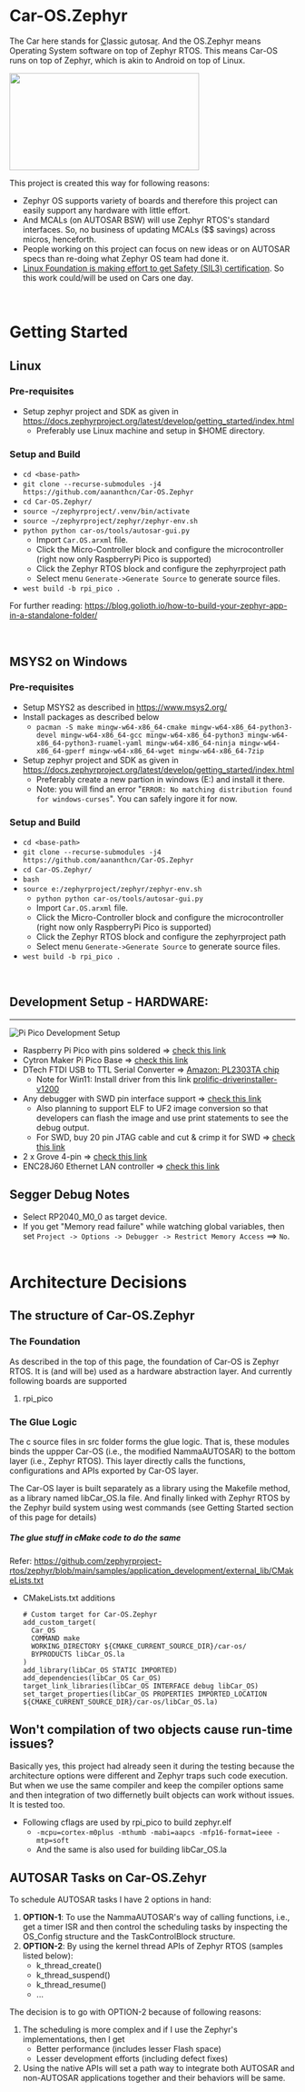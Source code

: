 # Car-OS.Zephyr
The Car here stands for <u>C</u>lassic <u>a</u>utosa<u>r</u>. And the OS.Zephyr means Operating System software on top of Zephyr RTOS. This means Car-OS runs on top of Zephyr, which is akin to Android on top of Linux. 

<img src="docs/Car-OS.Zephyr.jpg"  width=334 height=171>

<br>

This project is created this way for following reasons:
 * Zephyr OS supports variety of boards and therefore this project can easily support any hardware with little effort.
 * And MCALs (on AUTOSAR BSW) will use Zephyr RTOS's standard interfaces. So, no business of updating MCALs ($$ savings) across micros, henceforth.
 * People working on this project can focus on new ideas or on AUTOSAR specs than re-doing what Zephyr OS team had done it.
 * [Linux Foundation is making effort to get Safety (SIL3) certification](https://www.zephyrproject.org/update-safety-standard-compliance/). So this work could/will be used on Cars one day.


<br>

# Getting Started
## Linux

### Pre-requisites
 * Setup zephyr project and SDK as given in https://docs.zephyrproject.org/latest/develop/getting_started/index.html
   * Preferably use Linux machine and setup in $HOME directory.


### Setup and Build
 * `cd <base-path>`
 * `git clone --recurse-submodules -j4 https://github.com/aananthcn/Car-OS.Zephyr`
 * `cd Car-OS.Zephyr/`
 * `source ~/zephyrproject/.venv/bin/activate`
 * `source ~/zephyrproject/zephyr/zephyr-env.sh`
 * `python python car-os/tools/autosar-gui.py`
   * Import `Car.OS.arxml` file.
   * Click the Micro-Controller block and configure the microcontroller (right now only RaspberryPi Pico is supported)
   * Click the Zephyr RTOS block and configure the zephyrproject path
   * Select menu `Generate->Generate Source` to generate source files.
 * `west build -b rpi_pico .`

For further reading: https://blog.golioth.io/how-to-build-your-zephyr-app-in-a-standalone-folder/

<br>

## MSYS2 on Windows

### Pre-requisites
 * Setup MSYS2 as described in https://www.msys2.org/
 * Install packages as described below
   * `pacman -S make mingw-w64-x86_64-cmake mingw-w64-x86_64-python3-devel mingw-w64-x86_64-gcc mingw-w64-x86_64-python3 mingw-w64-x86_64-python3-ruamel-yaml mingw-w64-x86_64-ninja mingw-w64-x86_64-gperf mingw-w64-x86_64-wget mingw-w64-x86_64-7zip`
 * Setup zephyr project and SDK as given in https://docs.zephyrproject.org/latest/develop/getting_started/index.html
   * Preferably create a new partion in windows (E:) and install it there.
   * Note: you will find an error "`ERROR: No matching distribution found for windows-curses`". You can safely ingore it for now.


### Setup and Build
 * `cd <base-path>`
 * `git clone --recurse-submodules -j4 https://github.com/aananthcn/Car-OS.Zephyr`
 * `cd Car-OS.Zephyr/`
 * `bash`
 * `source e:/zephyrproject/zephyr/zephyr-env.sh`
   * `python python car-os/tools/autosar-gui.py`
   * Import `Car.OS.arxml` file.
   * Click the Micro-Controller block and configure the microcontroller (right now only RaspberryPi Pico is supported)
   * Click the Zephyr RTOS block and configure the zephyrproject path
   * Select menu `Generate->Generate Source` to generate source files.
 * `west build -b rpi_pico .`

<br>

## Development Setup - HARDWARE:
----
![Pi Pico Development Setup](docs/rpi-pico-dev-setup.png?raw=true "Title")

* Raspberry Pi Pico with pins soldered => [check this link](https://robocraze.com/products/raspberry-pi-pico-with-headers-and-micro-usb-cable)
* Cytron Maker Pi Pico Base => [check this link](https://robu.in/product/cytron-maker-pi-pico-base-without-pico/)
* DTech FTDI USB to TTL Serial Converter => [Amazon: PL2303TA chip](https://amzn.eu/d/eYsRoTC)
  * Note for Win11: Install driver from this link [prolific-driverinstaller-v1200](https://www.driverscloud.com/en/services/GetInformationDriver/72590-84992/delock-pl2303-prolific-driverinstaller-v1200zip)
* Any debugger with SWD pin interface support => [check this link](https://in.rsdelivers.com/product/segger/80800-j-link-base/segger-j-link-base-emulator/1311319)
  * Also planning to support ELF to UF2 image conversion so that developers can flash the image and use print statements to see the debug output.
  * For SWD, buy 20 pin JTAG cable and cut & crimp it for SWD => [check this link](https://robu.in/product/2-54mm-pitch-20-pin-jtag-isp-avr-cable/)
* 2 x Grove 4-pin => [check this link](https://www.fabtolab.com/grove-universal-cable?search=grove%204%20pin)
* ENC28J60 Ethernet LAN controller => [check this link](https://robocraze.com/products/enc28j60-ethernet-lan-module)


## Segger Debug Notes
* Select RP2040_M0_0 as target device.
* If you get "Memory read failure" while watching global variables, then set `Project -> Options -> Debugger -> Restrict Memory Access` ==> `No`. 
<br><br>


# Architecture Decisions
## The structure of Car-OS.Zephyr
### The Foundation
As described in the top of this page, the foundation of Car-OS is Zephyr RTOS. It is (and will be) used as a hardware abstraction layer. And currently following boards are supported
1. rpi_pico

### The Glue Logic
The c source files in src folder forms the glue logic. That is, these modules binds the uppper Car-OS (i.e., the modified NammaAUTOSAR) to the bottom layer (i.e., Zephyr RTOS). This layer directly calls the functions, configurations and APIs exported by Car-OS layer.

The Car-OS layer is built separately as a library using the Makefile method, as a library named libCar_OS.la file. And finally linked with Zephyr RTOS by the Zephyr build system using west commands (see Getting Started section of this page for details)

##### The glue stuff in cMake code to do the same
Refer: https://github.com/zephyrproject-rtos/zephyr/blob/main/samples/application_development/external_lib/CMakeLists.txt
 * CMakeLists.txt additions 
    ```
    # Custom target for Car-OS.Zephyr
    add_custom_target(
      Car_OS
      COMMAND make 
      WORKING_DIRECTORY ${CMAKE_CURRENT_SOURCE_DIR}/car-os/
      BYPRODUCTS libCar_OS.la
    )
    add_library(libCar_OS STATIC IMPORTED)
    add_dependencies(libCar_OS Car_OS)
    target_link_libraries(libCar_OS INTERFACE debug libCar_OS)
    set_target_properties(libCar_OS PROPERTIES IMPORTED_LOCATION ${CMAKE_CURRENT_SOURCE_DIR}/car-os/libCar_OS.la)
    ```

## Won't compilation of two objects cause run-time issues?
Basically yes, this project had already seen it during the testing because the architecture options were different and Zephyr traps such code execution. But when we use the same compiler and keep the compiler options same and then integration of two differnetly built objects can work without issues. It is tested too.

 * Following cflags are used by rpi_pico to build zephyr.elf
   * `-mcpu=cortex-m0plus -mthumb -mabi=aapcs -mfp16-format=ieee -mtp=soft`
   * And the same is also used for building libCar_OS.la

## AUTOSAR Tasks on Car-OS.Zehyr
To schedule AUTOSAR tasks I have 2 options in hand:
 1. **OPTION-1**: To use the NammaAUTOSAR's way of calling functions, i.e., get a timer ISR and then control the scheduling tasks by inspecting the OS_Config structure and the TaskControlBlock structure.
 2. **OPTION-2**: By using the kernel thread APIs of Zephyr RTOS (samples listed below):
    * k_thread_create()
    * k_thread_suspend()
    * k_thread_resume()
    * ...

The decision is to go with OPTION-2 because of following reasons:
1. The scheduling is more complex and if I use the Zephyr's implementations, then I get
   * Better performance (includes lesser Flash space)
   * Lesser development efforts (including defect fixes)
2. Using the native APIs will set a path way to integrate both AUTOSAR and non-AUTOSAR applications together and their behaviors will be same.